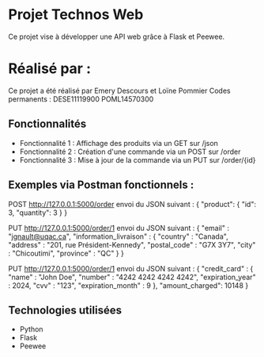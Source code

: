 # Projet Technos Web

Ce projet vise à développer une API web grâce à Flask et Peewee.

# Réalisé par :

Ce projet a été réalisé par Emery Descours et Loïne Pommier
Codes permanents : 
DESE11119900
POML14570300

## Fonctionnalités

- Fonctionnalité 1 : Affichage des produits via un GET sur /json
- Fonctionnalité 2 : Création d'une commande via un POST sur /order
- Fonctionnalité 3 : Mise à jour de la commande via un PUT sur /order/{id}

## Exemples via Postman fonctionnels :

POST http://127.0.0.1:5000/order envoi du JSON suivant : 
{
    "product": {
        "id": 3, "quantity": 3
    }
}

PUT http://127.0.0.1:5000/order/1 envoi du JSON suivant : 
{
    "email" : "jgnault@uqac.ca",
    "information_livraison" : {
        "country" : "Canada",
        "address" : "201, rue Président-Kennedy",
        "postal_code" : "G7X 3Y7",
        "city" : "Chicoutimi",
        "province" : "QC"
    }
}

PUT http://127.0.0.1:5000/order/1 envoi du JSON suivant : 
{
    "credit_card" : {
        "name" : "John Doe",
        "number" : "4242 4242 4242 4242",
        "expiration_year" : 2024,
        "cvv" : "123",
        "expiration_month" : 9
    },
    "amount_charged": 10148 
}


## Technologies utilisées

- Python
- Flask
- Peewee
